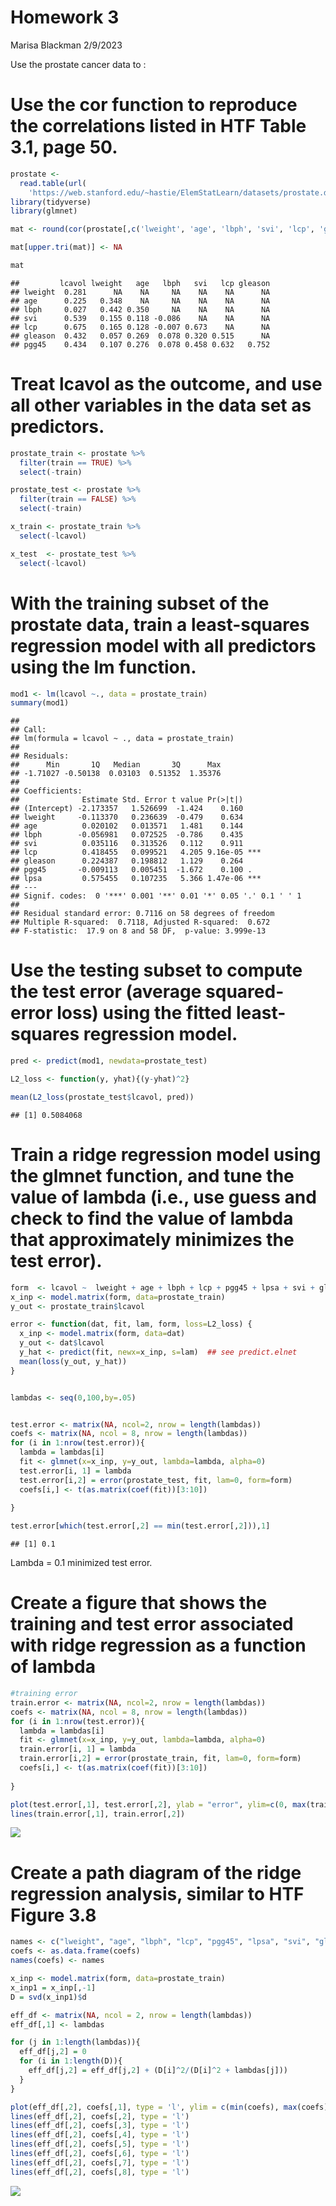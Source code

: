 Homework 3
================
Marisa Blackman
2/9/2023

Use the prostate cancer data to :

# Use the cor function to reproduce the correlations listed in HTF Table 3.1, page 50.

``` r
prostate <- 
  read.table(url(
    'https://web.stanford.edu/~hastie/ElemStatLearn/datasets/prostate.data'))
library(tidyverse)
library(glmnet)

mat <- round(cor(prostate[,c('lweight', 'age', 'lbph', 'svi', 'lcp', 'gleason', 'pgg45')], prostate[,c('lcavol', 'lweight', 'age', 'lbph', 'svi', 'lcp', 'gleason')]), 3)

mat[upper.tri(mat)] <- NA

mat
```

    ##         lcavol lweight   age   lbph   svi   lcp gleason
    ## lweight  0.281      NA    NA     NA    NA    NA      NA
    ## age      0.225   0.348    NA     NA    NA    NA      NA
    ## lbph     0.027   0.442 0.350     NA    NA    NA      NA
    ## svi      0.539   0.155 0.118 -0.086    NA    NA      NA
    ## lcp      0.675   0.165 0.128 -0.007 0.673    NA      NA
    ## gleason  0.432   0.057 0.269  0.078 0.320 0.515      NA
    ## pgg45    0.434   0.107 0.276  0.078 0.458 0.632   0.752

# Treat lcavol as the outcome, and use all other variables in the data set as predictors.

``` r
prostate_train <- prostate %>%
  filter(train == TRUE) %>% 
  select(-train)

prostate_test <- prostate %>%
  filter(train == FALSE) %>% 
  select(-train)

x_train <- prostate_train %>%
  select(-lcavol)

x_test  <- prostate_test %>%
  select(-lcavol)
```

# With the training subset of the prostate data, train a least-squares regression model with all predictors using the lm function.

``` r
mod1 <- lm(lcavol ~., data = prostate_train)
summary(mod1)
```

    ## 
    ## Call:
    ## lm(formula = lcavol ~ ., data = prostate_train)
    ## 
    ## Residuals:
    ##      Min       1Q   Median       3Q      Max 
    ## -1.71027 -0.50138  0.03103  0.51352  1.35376 
    ## 
    ## Coefficients:
    ##              Estimate Std. Error t value Pr(>|t|)    
    ## (Intercept) -2.173357   1.526699  -1.424    0.160    
    ## lweight     -0.113370   0.236639  -0.479    0.634    
    ## age          0.020102   0.013571   1.481    0.144    
    ## lbph        -0.056981   0.072525  -0.786    0.435    
    ## svi          0.035116   0.313526   0.112    0.911    
    ## lcp          0.418455   0.099521   4.205 9.16e-05 ***
    ## gleason      0.224387   0.198812   1.129    0.264    
    ## pgg45       -0.009113   0.005451  -1.672    0.100 .  
    ## lpsa         0.575455   0.107235   5.366 1.47e-06 ***
    ## ---
    ## Signif. codes:  0 '***' 0.001 '**' 0.01 '*' 0.05 '.' 0.1 ' ' 1
    ## 
    ## Residual standard error: 0.7116 on 58 degrees of freedom
    ## Multiple R-squared:  0.7118, Adjusted R-squared:  0.672 
    ## F-statistic:  17.9 on 8 and 58 DF,  p-value: 3.999e-13

# Use the testing subset to compute the test error (average squared-error loss) using the fitted least-squares regression model.

``` r
pred <- predict(mod1, newdata=prostate_test)

L2_loss <- function(y, yhat){(y-yhat)^2}

mean(L2_loss(prostate_test$lcavol, pred))
```

    ## [1] 0.5084068

# Train a ridge regression model using the glmnet function, and tune the value of lambda (i.e., use guess and check to find the value of lambda that approximately minimizes the test error).

``` r
form  <- lcavol ~  lweight + age + lbph + lcp + pgg45 + lpsa + svi + gleason
x_inp <- model.matrix(form, data=prostate_train)
y_out <- prostate_train$lcavol

error <- function(dat, fit, lam, form, loss=L2_loss) {
  x_inp <- model.matrix(form, data=dat)
  y_out <- dat$lcavol
  y_hat <- predict(fit, newx=x_inp, s=lam)  ## see predict.elnet
  mean(loss(y_out, y_hat))
}


lambdas <- seq(0,100,by=.05)


test.error <- matrix(NA, ncol=2, nrow = length(lambdas))
coefs <- matrix(NA, ncol = 8, nrow = length(lambdas))
for (i in 1:nrow(test.error)){
  lambda = lambdas[i]
  fit <- glmnet(x=x_inp, y=y_out, lambda=lambda, alpha=0)
  test.error[i, 1] = lambda
  test.error[i,2] = error(prostate_test, fit, lam=0, form=form)
  coefs[i,] <- t(as.matrix(coef(fit))[3:10])
  
}

test.error[which(test.error[,2] == min(test.error[,2])),1]
```

    ## [1] 0.1

Lambda = 0.1 minimized test error.

# Create a figure that shows the training and test error associated with ridge regression as a function of lambda

``` r
#training error 
train.error <- matrix(NA, ncol=2, nrow = length(lambdas))
coefs <- matrix(NA, ncol = 8, nrow = length(lambdas))
for (i in 1:nrow(test.error)){
  lambda = lambdas[i]
  fit <- glmnet(x=x_inp, y=y_out, lambda=lambda, alpha=0)
  train.error[i, 1] = lambda
  train.error[i,2] = error(prostate_train, fit, lam=0, form=form)
  coefs[i,] <- t(as.matrix(coef(fit))[3:10])
  
}

plot(test.error[,1], test.error[,2], ylab = "error", ylim=c(0, max(train.error[,2])))
lines(train.error[,1], train.error[,2])
```

![](Homework-3_files/figure-gfm/unnamed-chunk-6-1.png)<!-- -->

# Create a path diagram of the ridge regression analysis, similar to HTF Figure 3.8

``` r
names <- c("lweight", "age", "lbph", "lcp", "pgg45", "lpsa", "svi", "gleason")
coefs <- as.data.frame(coefs)
names(coefs) <- names

x_inp <- model.matrix(form, data=prostate_train)
x_inp1 = x_inp[,-1]
D = svd(x_inp1)$d

eff_df <- matrix(NA, ncol = 2, nrow = length(lambdas))
eff_df[,1] <- lambdas

for (j in 1:length(lambdas)){
  eff_df[j,2] = 0
  for (i in 1:length(D)){
    eff_df[j,2] = eff_df[j,2] + (D[i]^2/(D[i]^2 + lambdas[j]))
  }
}

plot(eff_df[,2], coefs[,1], type = 'l', ylim = c(min(coefs), max(coefs)))
lines(eff_df[,2], coefs[,2], type = 'l')
lines(eff_df[,2], coefs[,3], type = 'l')
lines(eff_df[,2], coefs[,4], type = 'l')
lines(eff_df[,2], coefs[,5], type = 'l')
lines(eff_df[,2], coefs[,6], type = 'l')
lines(eff_df[,2], coefs[,7], type = 'l')
lines(eff_df[,2], coefs[,8], type = 'l')
```

![](Homework-3_files/figure-gfm/unnamed-chunk-7-1.png)<!-- -->
